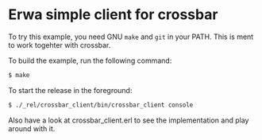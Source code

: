 Erwa simple client for crossbar
===============================

To try this example, you need GNU `make` and `git` in your PATH.
This is ment to work togehter with crossbar.


To build the example, run the following command:

``` bash
$ make
```

To start the release in the foreground:

``` bash
$ ./_rel/crossbar_client/bin/crossbar_client console
```


Also have a look at crossbar_client.erl to see the implementation and
play around with it.
